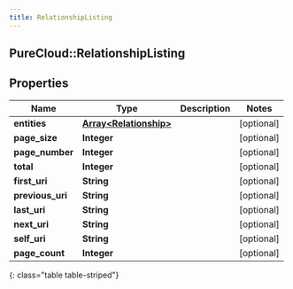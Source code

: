 ```yaml
---
title: RelationshipListing
---
```

## PureCloud::RelationshipListing

## Properties

|Name | Type | Description | Notes|
|------------ | ------------- | ------------- | -------------|
| **entities** | [**Array&lt;Relationship&gt;**](Relationship.html) |  | [optional] |
| **page_size** | **Integer** |  | [optional] |
| **page_number** | **Integer** |  | [optional] |
| **total** | **Integer** |  | [optional] |
| **first_uri** | **String** |  | [optional] |
| **previous_uri** | **String** |  | [optional] |
| **last_uri** | **String** |  | [optional] |
| **next_uri** | **String** |  | [optional] |
| **self_uri** | **String** |  | [optional] |
| **page_count** | **Integer** |  | [optional] |
{: class="table table-striped"}


